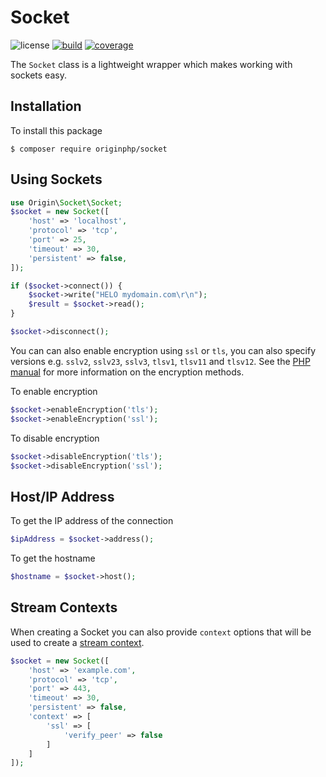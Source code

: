 # Socket

![license](https://img.shields.io/badge/license-MIT-brightGreen.svg)
[![build](https://github.com/originphp/socket/workflows/CI/badge.svg)](https://github.com/originphp/socket/actions)
[![coverage](https://coveralls.io/repos/github/originphp/socket/badge.svg?branch=master)](https://coveralls.io/github/originphp/socket?branch=master)

The `Socket` class is a lightweight wrapper which makes working with sockets easy.

## Installation

To install this package

```linux
$ composer require originphp/socket
```

## Using Sockets

```php
use Origin\Socket\Socket;
$socket = new Socket([
    'host' => 'localhost',
    'protocol' => 'tcp',
    'port' => 25,
    'timeout' => 30,
    'persistent' => false,
]);

if ($socket->connect()) {
    $socket->write("HELO mydomain.com\r\n");
    $result = $socket->read();
}

$socket->disconnect();
```

You can can also enable encryption using  `ssl` or `tls`, you can also specify versions e.g. `sslv2`, `sslv23`, `sslv3`, `tlsv1`, `tlsv11` and `tlsv12`. See the [PHP manual](https://www.php.net/manual/en/function.stream-socket-enable-crypto.php) for more information on the encryption methods.

To enable encryption

```php
$socket->enableEncryption('tls');
$socket->enableEncryption('ssl');
```

To disable encryption

```php
$socket->disableEncryption('tls');
$socket->disableEncryption('ssl');
```

## Host/IP Address

To get the IP address of the connection

```php
$ipAddress = $socket->address();
```

To get the hostname

```php
$hostname = $socket->host();
```

## Stream Contexts

When creating a Socket you can also provide `context` options that will be used to create a [stream context](https://www.php.net/manual/en/function.stream-context-create.php).

```php
$socket = new Socket([
    'host' => 'example.com',
    'protocol' => 'tcp',
    'port' => 443,
    'timeout' => 30,
    'persistent' => false,
    'context' => [
        'ssl' => [
            'verify_peer' => false
        ]
    ]
]);
```
